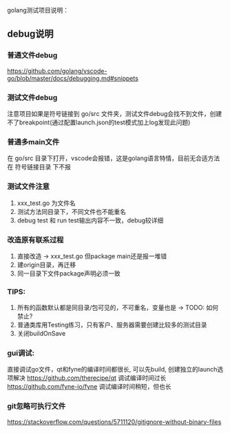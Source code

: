 golang测试项目说明：

## debug说明

### 普通文件debug
https://github.com/golang/vscode-go/blob/master/docs/debugging.md#snippets

### 测试文件debug
注意项目如果是符号链接到 go/src 文件夹，测试文件debug会找不到文件，创建不了breakpoint(通过配置launch.json的test模式加上log发现此问题)

### 普通多main文件
在 go/src 目录下打开，vscode会报错，这是golang语言特情，目前无合适方法
在 符号链接目录 下不报

### 测试文件注意
1. xxx_test.go 为文件名
2. 测试方法同目录下，不同文件也不能重名
3. debug test 和 run test输出内容不一致，debug较详细

### 改造原有联系过程
1. 直接改造 -> xxx_test.go 但package main还是报一堆错
2. 建origin目录，再迁移
3. 同一目录下文件package声明必须一致


### TIPS:
1. 所有的函数默认都是同目录/包可见的，不可重名，变量也是 -> TODO: 如何禁止?
2. 普通类库用Testing练习，只有客户、服务器需要创建比较多的测试目录
3. 关闭buildOnSave


### gui调试:
直接调试go文件，qt和fyne的编译时间都很长, 可以先build, 创建独立的launch选项解决
https://github.com/therecipe/qt 调试编译时间过长
https://github.com/fyne-io/fyne 调试编译时间稍短，但也长

### git忽略可执行文件
https://stackoverflow.com/questions/5711120/gitignore-without-binary-files